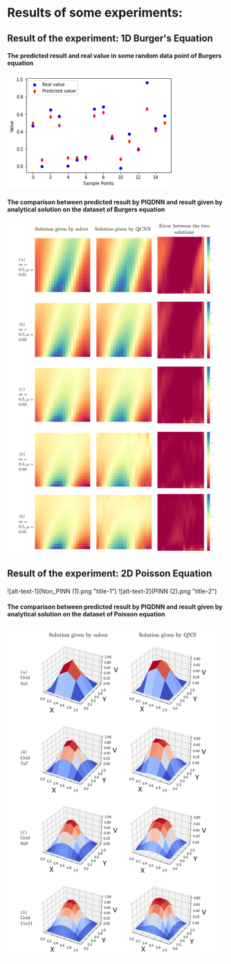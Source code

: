 # Results of some experiments:

## Result of the experiment: 1D Burger's Equation

#### The predicted result and real value in some random data point of Burgers equation
![The predicted result and real value in some random data point](./sample.png)


#### The comparison between predicted result by PIQDNN and result given by analytical solution on the dataset of Burgers equation
![The predicted result and real value](./res_burger.PNG)


## Result of the experiment: 2D Poisson Equation

#### 

![alt-text-1](Non_PINN (1).png "title-1") ![alt-text-2](PINN (2).png "title-2")

#### The comparison between predicted result by PIQDNN and result given by analytical solution on the dataset of Poisson equation
![The predicted result and real value](./res_poisson.PNG)
